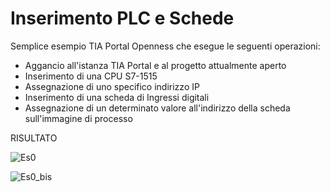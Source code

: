 # Inserimento PLC e Schede
Semplice esempio TIA Portal Openness che esegue le seguenti operazioni:

- Aggancio all'istanza TIA Portal e al progetto attualmente aperto
- Inserimento di una CPU S7-1515
- Assegnazione di uno specifico indirizzo IP
- Inserimento di una scheda di Ingressi digitali
- Assegnazione di un determinato valore all'indirizzo della scheda sull'immagine di processo

RISULTATO

![Es0](https://user-images.githubusercontent.com/108678849/196917622-7cab2f0d-db52-4b9f-8cfe-c92768f47563.png)

![Es0_bis](https://user-images.githubusercontent.com/108678849/197053546-9a0f2592-2b3a-48ad-98fc-3b83259d86bf.png)
